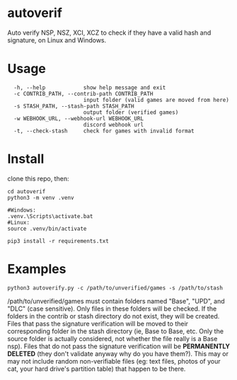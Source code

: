 # autoverif 
Auto verify NSP, NSZ, XCI, XCZ to check if they have a valid hash and signature, on Linux and Windows.

# Usage


```
  -h, --help            show help message and exit
  -c CONTRIB_PATH, --contrib-path CONTRIB_PATH
                        input folder (valid games are moved from here)
  -s STASH_PATH, --stash-path STASH_PATH
                        output folder (verified games)
  -w WEBHOOK_URL, --webhook-url WEBHOOK_URL
                        discord webhook url
  -t, --check-stash     check for games with invalid format
```
# Install
clone this repo, then:

```
cd autoverif
python3 -m venv .venv

#Windows:
.venv.\Scripts\activate.bat
#Linux:
source .venv/bin/activate

pip3 install -r requirements.txt
```

# Examples
```
python3 autoverify.py -c /path/to/unverified/games -s /path/to/stash
```

/path/to/unverified/games must contain folders named "Base", "UPD", and "DLC" (case sensitive). Only files in these folders will be checked.
If the folders in the contrib or stash directory do not exist, they will be created.
Files that pass the signature verification will be moved to their corresponding folder in the stash directory (ie, Base to Base, etc. Only the source folder is actually considered, not whether the file really is a Base nsp).
Files that do not pass the signature verification will be **PERMANENTLY DELETED** (they don't validate anyway why do you have them?). This may or may not include random non-verifiable files (eg: text files, photos of your cat, your hard drive's partition table) that happen to be there.
